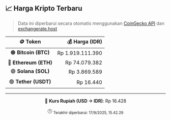 

<!-- HARGA_KRIPTO -->
## 📈 Harga Kripto Terbaru

> Data ini diperbarui secara otomatis menggunakan [CoinGecko API](https://www.coingecko.com/) dan [exchangerate.host](https://exchangerate.host/)

<div align="center">

| 🪙 Token | 💰 Harga (IDR) |
|:------:|---------------:|
| 🟠 **Bitcoin (BTC)**   | Rp 1.919.111.390 |
| 🔵 **Ethereum (ETH)**  | Rp 74.079.382 |
| 🟣 **Solana (SOL)**    | Rp 3.869.589 |
| 🟢 **Tether (USDT)**   | Rp 16.440 |

---

💱 **Kurs Rupiah (USD → IDR)**: Rp 16.428

🕒 <sub>Terakhir diperbarui: 17/9/2025, 15.42.29</sub>

</div>
<!-- /HARGA_KRIPTO -->